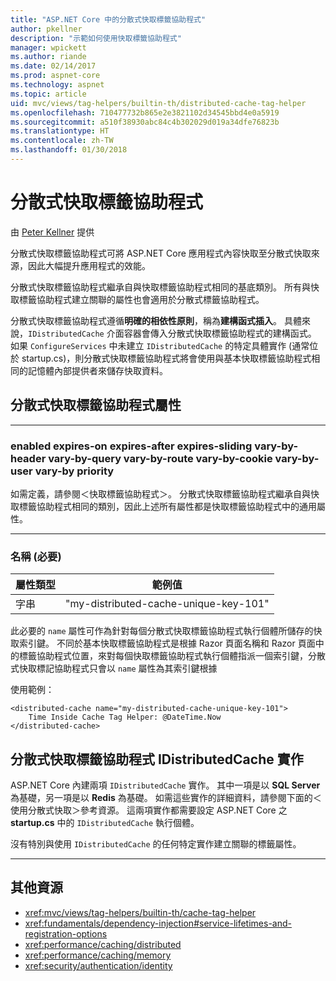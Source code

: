 ```yaml
---
title: "ASP.NET Core 中的分散式快取標籤協助程式"
author: pkellner
description: "示範如何使用快取標籤協助程式"
manager: wpickett
ms.author: riande
ms.date: 02/14/2017
ms.prod: aspnet-core
ms.technology: aspnet
ms.topic: article
uid: mvc/views/tag-helpers/builtin-th/distributed-cache-tag-helper
ms.openlocfilehash: 710477732b865e2e3821102d34545bbd4e0a5919
ms.sourcegitcommit: a510f38930abc84c4b302029d019a34dfe76823b
ms.translationtype: HT
ms.contentlocale: zh-TW
ms.lasthandoff: 01/30/2018
---
```

# <a name="distributed-cache-tag-helper"></a>分散式快取標籤協助程式

由 [Peter Kellner](http://peterkellner.net) 提供 


分散式快取標籤協助程式可將 ASP.NET Core 應用程式內容快取至分散式快取來源，因此大幅提升應用程式的效能。

分散式快取標籤協助程式繼承自與快取標籤協助程式相同的基底類別。  所有與快取標籤協助程式建立關聯的屬性也會適用於分散式標籤協助程式。


分散式快取標籤協助程式遵循**明確的相依性原則**，稱為**建構函式插入**。  具體來說，`IDistributedCache` 介面容器會傳入分散式快取標籤協助程式的建構函式。  如果 `ConfigureServices` 中未建立 `IDistributedCache` 的特定具體實作 (通常位於 startup.cs)，則分散式快取標籤協助程式將會使用與基本快取標籤協助程式相同的記憶體內部提供者來儲存快取資料。

## <a name="distributed-cache-tag-helper-attributes"></a>分散式快取標籤協助程式屬性

- - -

### <a name="enabled-expires-on-expires-after-expires-sliding-vary-by-header-vary-by-query-vary-by-route-vary-by-cookie-vary-by-user-vary-by-priority"></a>enabled expires-on expires-after expires-sliding vary-by-header vary-by-query vary-by-route vary-by-cookie vary-by-user vary-by priority

如需定義，請參閱＜快取標籤協助程式＞。 分散式快取標籤協助程式繼承自與快取標籤協助程式相同的類別，因此上述所有屬性都是快取標籤協助程式中的通用屬性。

- - -

### <a name="name-required"></a>名稱 (必要)

| 屬性類型    | 範例值     |
|----------------   |----------------   |
| 字串    | "my-distributed-cache-unique-key-101"     |

此必要的 `name` 屬性可作為針對每個分散式快取標籤協助程式執行個體所儲存的快取索引鍵。  不同於基本快取標籤協助程式是根據 Razor 頁面名稱和 Razor 頁面中的標籤協助程式位置，來對每個快取標籤協助程式執行個體指派一個索引鍵，分散式快取標記協助程式只會以 `name` 屬性為其索引鍵根據

使用範例：

```cshtml
<distributed-cache name="my-distributed-cache-unique-key-101">
    Time Inside Cache Tag Helper: @DateTime.Now
</distributed-cache>
```

## <a name="distributed-cache-tag-helper-idistributedcache-implementations"></a>分散式快取標籤協助程式 IDistributedCache 實作

ASP.NET Core 內建兩項 `IDistributedCache` 實作。  其中一項是以 **SQL Server** 為基礎，另一項是以 **Redis** 為基礎。 如需這些實作的詳細資料，請參閱下面的＜使用分散式快取＞參考資源。 這兩項實作都需要設定 ASP.NET Core 之 **startup.cs** 中的 `IDistributedCache` 執行個體。

沒有特別與使用 `IDistributedCache` 的任何特定實作建立關聯的標籤屬性。



- - -



## <a name="additional-resources"></a>其他資源

* <xref:mvc/views/tag-helpers/builtin-th/cache-tag-helper>
* <xref:fundamentals/dependency-injection#service-lifetimes-and-registration-options>
* <xref:performance/caching/distributed>
* <xref:performance/caching/memory>
* <xref:security/authentication/identity>
